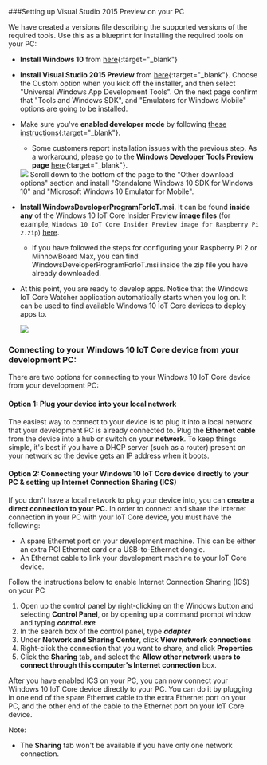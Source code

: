 ###Setting up Visual Studio 2015 Preview on your PC

We have created a versions file describing the supported versions of the required tools.  Use this as a blueprint for installing the required tools on your PC:

* **Install Windows 10** from [here](https://dev.windows.com/en-US/downloads/windows-10-developer-tools){:target="_blank"}

* **Install Visual Studio 2015 Preview** from [here](https://dev.windows.com/en-US/downloads/install-dev-tools-visual-studio-2015){:target="_blank"}.  Choose the Custom option when you kick off the installer, and then select "Universal Windows App Development Tools".  On the next page confirm that "Tools and Windows SDK", and "Emulators for Windows Mobile" options are going to be installed.

* Make sure you've **enabled developer mode** by following [these instructions](https://msdn.microsoft.com/library/windows/apps/xaml/dn706236.aspx){:target="_blank"}.

	* Some customers report installation issues with the previous step. As a workaround, please go to the **Windows Developer Tools Preview page** [here](https://dev.windows.com/en-US/downloads/windows-10-developer-tools){:target="_blank"}.

	<img class="screen-snippet" src="{{site.baseurl}}/images/SetupPC/download.PNG">
	Scroll down to the bottom of the page to the "Other download options" section and install "Standalone Windows 10 SDK for Windows 10" and "Microsoft Windows 10 Emulator for Mobile".

* **Install WindowsDeveloperProgramForIoT.msi**.  It can be found **inside any** of the Windows 10 IoT Core Insider Preview **image files** (for example, `Windows 10 IoT Core Insider Preview image for Raspberry Pi 2.zip`) [here]({{site.downloadurl}}).  

	* If you have followed the steps for configuring your Raspberry Pi 2 or MinnowBoard Max, you can find WindowsDeveloperProgramForIoT.msi inside the zip file you have already downloaded.

* At this point, you are ready to develop apps.  Notice that the Windows IoT Core Watcher application automatically starts when you log on.  It can be used to find available Windows 10 IoT Core devices to deploy apps to.

    <img class="device-images" src="{{site.baseurl}}/images/IoTCoreWatcher.PNG">

### Connecting to your Windows 10 IoT Core device from your development PC:
There are two options for connecting to your Windows 10 IoT Core device from your development PC:

#### Option 1: Plug your device into your local network
The easiest way to connect to your device is to plug it into a local network that your development PC is already connected to. Plug the **Ethernet cable** from the device into a hub or switch on your **network**.
To keep things simple, it's best if you have a DHCP server (such as a router) present on your network so the device gets an IP address when it boots.

#### Option 2: Connecting your Windows 10 IoT Core device directly to your PC & setting up Internet Connection Sharing (ICS)
If you don't have a local network to plug your device into, you can **create a direct connection to your PC.**
In order to connect and share the internet connection in your PC with your IoT Core device, you must have the following:

* A spare Ethernet port on your development machine.  This can be either an extra PCI Ethernet card or a USB-to-Ethernet dongle.
* An Ethernet cable to link your development machine to your IoT Core device.

Follow the instructions below to enable Internet Connection Sharing (ICS) on your PC

1. Open up the control panel by right-clicking on the Windows button and selecting **Control Panel**, or by opening up a command prompt window and typing ***control.exe***
2. In the search box of the control panel, type ***adapter***
3. Under **Network and Sharing Center**, click **View network connections**
4. Right-click the connection that you want to share, and click **Properties**
5. Click the **Sharing** tab, and select the **Allow other network users to connect through this computer's Internet connection** box.

After you have enabled ICS on your PC, you can now connect your Windows 10 IoT Core device directly to your PC.  You can do it by plugging in one end of the spare Ethernet cable to the extra Ethernet port on your PC, and the other end of the cable to the Ethernet port on your IoT Core device.

Note:

* The **Sharing** tab won't be available if you have only one network connection.
